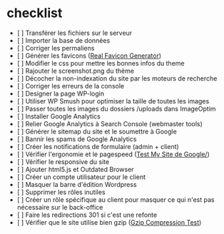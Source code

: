 # checklist
- [ ] Transférer les fichiers sur le serveur
- [ ] Importer la base de données
- [ ] Corriger les permaliens
- [ ] Générer les favicons (<a href="realfavicongenerator.net" target="_blank">Real Favicon Generator</a>)
- [ ] Modifier le css pour mettre les bonnes infos du theme
- [ ] Rajouter le screenshot.png du thème
- [ ] Décocher la non-indexation du site par les moteurs de recherche
- [ ] Corriger les erreurs de la console
- [ ] Designer la page WP-login
- [ ] Utiliser WP Smush pour optimiser la taille de toutes les images
- [ ] Passer toutes les images du dossiers /uploads dans ImageOptim
- [ ] Installer Google Analytics
- [ ] Relier Google Analytics à Search Console (webmaster tools)
- [ ] Générer le sitemap du site et le soumettre à Google
- [ ] Bannir les spams de Google Analytics
- [ ] Créer les notifications de formulaire (admin + client)
- [ ] Vérifier l'ergonomie et le pagespeed (<a href= "https://testmysite.thinkwithgoogle.com/" target="_blank">Test My Site de Google/</a>)
- [ ] Vérifier le responsive du site
- [ ] Ajouter html5.js et Outdated Browser
- [ ] Créer un compte utilisateur pour le client
- [ ] Masquer la barre d'édition Wordpress
- [ ] Supprimer les rôles inutiles
- [ ] Créer un rôle spécifique au client pour masquer ce qui n'est pas nécessaire sur le back-office
- [ ] Faire les redirections 301 si c'est une refonte
- [ ] Vérifier que le site utilise bien gzip (<a href="https://varvy.com/tools/gzip/" target="_blank">Gzip Compression Test</a>)
